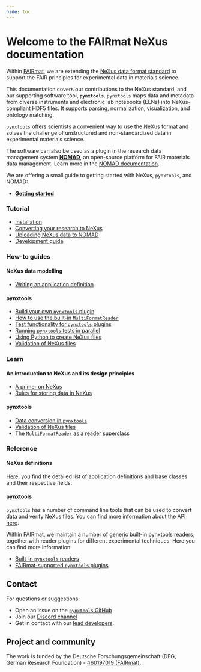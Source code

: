 ```yaml
---
hide: toc
---
```


# Welcome to the FAIRmat NeXus documentation

<!-- A single sentence that says what the product is, succinctly and memorably -->
Within [FAIRmat](https://www.fairmat-nfdi.eu/fairmat/), we are extending the [NeXus data format standard](https://www.nexusformat.org/) to support the FAIR principles for experimental data in materials science.

<!-- A paragraph of one to three short sentences, that describe what the product does. -->
This documentation covers our contributions to the NeXus standard, and our supporting software tool, **`pynxtools`**. `pynxtools` maps data and metadata from diverse instruments and electronic lab notebooks (ELNs) into NeXus-compliant HDF5 files. It supports parsing, normalization, visualization, and ontology matching.

<!-- A third paragraph of similar length, this time explaining what need the product meets -->
`pynxtools` offers scientists a convenient way to use the NeXus format and solves the challenge of unstructured and non-standardized data in experimental materials science. 

<!-- Finally, a paragraph that describes whom the product is useful for. -->
The software can also be used as a plugin in the research data management system [**NOMAD**](https://nomad-lab.eu/nomad-lab/), an open-source platform for FAIR materials data management. Learn more in the [NOMAD documentation](https://nomad-lab.eu/prod/v1/staging/docs/).

We are offering a small guide to getting started with NeXus, `pynxtools`, and NOMAD:

- [**Getting started**](getting-started.md)

<div markdown="block" class="home-grid">
<div markdown="block">


### Tutorial

- [Installation](tutorial/installation.md)
- [Converting your research to NeXus](tutorial/converting-data-to-nexus.md)
- [Uploading NeXus data to NOMAD](tutorial/nexus-to-nomad.md)
- [Development guide](tutorial/contributing.md)

</div>
<div markdown="block">

### How-to guides

#### NeXus data modelling

- [Writing an application definition](how-tos/nexus/writing-an-appdef.md)
<!-- - [Using multiple application definitions](how-tos/nexus/using-multiple-appdefs.md) -->
<!-- - [Representing experimental geometries](how-tos/nexus/transformations.md) -->

#### pynxtools

- [Build your own `pynxtools` plugin](how-tos/pynxtools/build-a-plugin.md)
- [How to use the built-in `MultiFormatReader`](how-tos/pynxtools/use-multi-format-reader.md)
- [Test functionality for `pynxtools` plugins](how-tos/pynxtools/using-pynxtools-test-framework.md)
- [Running `pynxtools` tests in parallel](how-tos/pynxtools/run-tests-in-parallel.md)
- [Using Python to create NeXus files](how-tos/pynxtools/create-nexus-files-by-python.md)
- [Validation of NeXus files](how-tos/pynxtools/validate-nexus-file.md)

</div>

<div markdown="block">

### Learn

#### An introduction to NeXus and its design principles

- [A primer on NeXus](learn/nexus/nexus-primer.md)
- [Rules for storing data in NeXus](learn/nexus/nexus-rules.md)
<!-- - [The concept of multiple application definitions](learn/multiple-appdefs.md) -->

#### pynxtools

- [Data conversion in `pynxtools`](learn/pynxtools/dataconverter-and-readers.md)
- [Validation of NeXus files](learn/pynxtools/nexus-validation.md)
- [The `MultiFormatReader` as a reader superclass](learn/pynxtools/multi-format-reader.md)

</div>
<div markdown="block">

### Reference

#### NeXus definitions

[Here](reference/definitions.md), you find the detailed list of application definitions and base classes and their respective fields.

#### pynxtools

`pynxtools` has a number of command line tools that can be used to convert data and verify NeXus files. You can find more information about the API [here](reference/cli-api.md).

Within FAIRmat, we maintain a number of generic built-in pynxtools readers, together with reader plugins for different experimental techniques. Here you can find more information:

- [Built-in `pynxtools` readers](reference/built-in-readers.md)
- [FAIRmat-supported `pynxtools` plugins](reference/plugins.md)


</div>
</div>

<h2> Contact </h2>

For questions or suggestions:

- Open an issue on the [`pynxtools` GitHub](https://github.com/FAIRmat-NFDI/pynxtools/issues)
- Join our [Discord channel ](https://discord.gg/Gyzx3ukUw8)
- Get in contact with our [lead developers](contact.md).

<h2>Project and community</h2>

The work is funded by the Deutsche Forschungsgemeinschaft (DFG, German Research Foundation) - [460197019 (FAIRmat)](https://gepris.dfg.de/gepris/projekt/460197019?language=en).